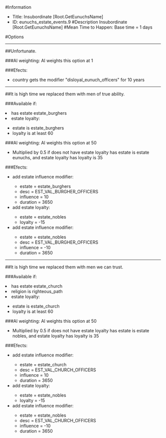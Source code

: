 #Information
 - Title: Insubordinate [Root.GetEunuchsName]
 - ID: eunuchs_estate_events.9
#Description
Insubordinate [Root.GetEunuchsName]
#Mean Time to Happen:
Base time = 1 days

#Options

___
##Unfortunate.

###AI weighting:
AI weights this option at 1


###Efects:<ul><li>country gets the modifier "disloyal_eunuch_officers" for 10 years</li></ul>

___
##It is high time we replaced them with men of true ability.

###Available if:
<li>has estate estate_burghers</li><li>estate loyalty:</li><ul><li>estate is estate_burghers</li><li>loyalty is at least 60</li></ul>

###AI weighting:
AI weights this option at 50
 - Multiplied by 0.5 if does not have estate loyalty has estate is estate eunuchs, and estate loyalty has loyalty is 35


###Efects:<ul><li>add estate influence modifier:</li><ul><li>estate = estate_burghers</li><li>desc = EST_VAL_BURGHER_OFFICERS</li><li>influence = 10</li><li>duration = 3650</li></ul><li>add estate loyalty:</li><ul><li>estate = estate_nobles</li><li>loyalty = -15</li></ul><li>add estate influence modifier:</li><ul><li>estate = estate_nobles</li><li>desc = EST_VAL_BURGHER_OFFICERS</li><li>influence = -10</li><li>duration = 3650</li></ul></ul>

___
##It is high time we replaced them with men we can trust.

###Available if:
<li>has estate estate_church</li><li>religion is righteous_path</li><li>estate loyalty:</li><ul><li>estate is estate_church</li><li>loyalty is at least 60</li></ul>

###AI weighting:
AI weights this option at 50
 - Multiplied by 0.5 if does not have estate loyalty has estate is estate nobles, and estate loyalty has loyalty is 35


###Efects:<ul><li>add estate influence modifier:</li><ul><li>estate = estate_church</li><li>desc = EST_VAL_CHURCH_OFFICERS</li><li>influence = 10</li><li>duration = 3650</li></ul><li>add estate loyalty:</li><ul><li>estate = estate_nobles</li><li>loyalty = -15</li></ul><li>add estate influence modifier:</li><ul><li>estate = estate_nobles</li><li>desc = EST_VAL_CHURCH_OFFICERS</li><li>influence = -10</li><li>duration = 3650</li></ul></ul>
